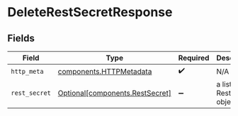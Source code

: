 # DeleteRestSecretResponse


## Fields

| Field                                                                    | Type                                                                     | Required                                                                 | Description                                                              |
| ------------------------------------------------------------------------ | ------------------------------------------------------------------------ | ------------------------------------------------------------------------ | ------------------------------------------------------------------------ |
| `http_meta`                                                              | [components.HTTPMetadata](../../models/components/httpmetadata.md)       | :heavy_check_mark:                                                       | N/A                                                                      |
| `rest_secret`                                                            | [Optional[components.RestSecret]](../../models/components/restsecret.md) | :heavy_minus_sign:                                                       | a list of RestSecret objects                                             |